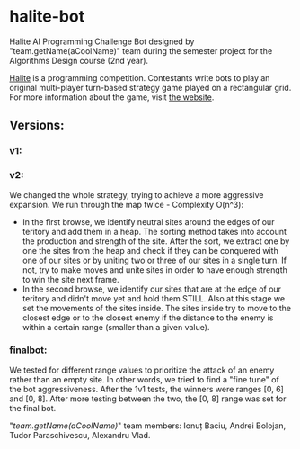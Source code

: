 # halite-bot
Halite AI Programming Challenge Bot designed by "team.getName(aCoolName)" team during the semester project for the Algorithms Design course (2nd year).

[Halite](http://github.com/HaliteChallenge/Halite) is a programming competition. Contestants write bots to play an original multi-player turn-based strategy game played on a rectangular grid. For more information about the game, visit [the website](http://halite.io).

## Versions:

### v1: 

### v2:
We changed the whole strategy, trying to achieve a more aggressive expansion. We run through the map twice - Complexity O(n^3):
* In the first browse, we identify neutral sites around the edges of our teritory and add them in a heap. The sorting method takes into account the production and strength of the site. After the sort, we extract one by one the sites from the heap and check if they can be conquered with one of our sites or by uniting two or three of our sites in a single turn. If not, try to make moves and unite sites in order to have enough strength to win the site next frame.
* In the second browse, we identify our sites that are at the edge of our teritory and didn't move yet and hold them STILL. Also at this stage we set the movements of the sites inside. The sites inside try to move to the closest edge or to the closest enemy if the distance to the enemy is within a certain range (smaller than a given value).

### finalbot:
We tested for different range values to prioritize the attack of an enemy rather than an empty site. In other words, we tried to find a "fine tune" of the bot aggressiveness. After the 1v1 tests, the winners were ranges [0, 6] and [0, 8]. After more testing between the two, the [0, 8] range was set for the final bot.

"*team.getName(aCoolName)*" team members: Ionuț Baciu, Andrei Bolojan, Tudor Paraschivescu, Alexandru Vlad.
